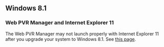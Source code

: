 ## Windows 8.1

### Web PVR Manager and Internet Explorer 11

The Web PVR Manager may not launch properly with Internet Explorer 11 after you upgrade your system to Windows 8.1.  See [this page](ie11).